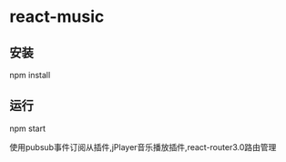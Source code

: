 # react-music #


## 安装 ##
npm install

## 运行 ##
npm start

使用pubsub事件订阅从插件,jPlayer音乐播放插件,react-router3.0路由管理